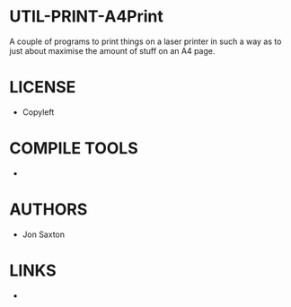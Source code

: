 UTIL-PRINT-A4Print
==================

A couple of programs to print things on a laser printer in such a way as to just about maximise the amount of stuff on an A4 page.

LICENSE
===============
* Copyleft

COMPILE TOOLS
===============
* 
 
AUTHORS
===============
* Jon Saxton

LINKS
===============
* 
